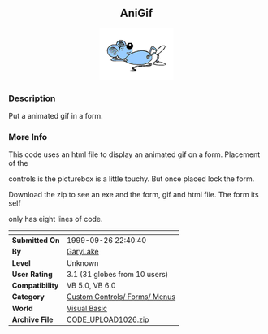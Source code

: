 ﻿<div align="center">

## AniGif

<img src="mousedoz.gif">
</div>

### Description

Put a animated gif in a form.
 
### More Info
 
This code uses an html file to display an animated gif on a form. Placement of the

controls is the picturebox is a little touchy. But once placed lock the form.

Download the zip to see an exe and the form, gif and html file. The form its self

only has eight lines of code.


<span>             |<span>
---                |---
**Submitted On**   |1999-09-26 22:40:40
**By**             |[GaryLake](https://github.com/Planet-Source-Code/PSCIndex/blob/master/ByAuthor/garylake.md)
**Level**          |Unknown
**User Rating**    |3.1 (31 globes from 10 users)
**Compatibility**  |VB 5\.0, VB 6\.0
**Category**       |[Custom Controls/ Forms/  Menus](https://github.com/Planet-Source-Code/PSCIndex/blob/master/ByCategory/custom-controls-forms-menus__1-4.md)
**World**          |[Visual Basic](https://github.com/Planet-Source-Code/PSCIndex/blob/master/ByWorld/visual-basic.md)
**Archive File**   |[CODE\_UPLOAD1026\.zip](https://github.com/Planet-Source-Code/garylake-anigif__1-3733/archive/master.zip)








